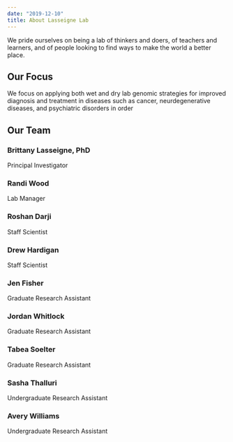 ```yaml
---
date: "2019-12-10"
title: About Lasseigne Lab
---
```


We pride ourselves on being a lab of thinkers and doers, of teachers and learners, and of people looking to find ways to make the world a better place. 

## Our Focus

We focus on applying both wet and dry lab genomic strategies for improved diagnosis and treatment in diseases such as cancer, neurdegenerative diseases, and psychiatric disorders in order 

## Our Team

### Brittany Lasseigne, PhD
Principal Investigator

### Randi Wood
Lab Manager

### Roshan Darji
Staff Scientist

### Drew Hardigan
Staff Scientist

### Jen Fisher
Graduate Research Assistant

### Jordan Whitlock
Graduate Research Assistant

### Tabea Soelter
Graduate Research Assistant

### Sasha Thalluri
Undergraduate Research Assistant

### Avery Williams
Undergraduate Research Assistant
